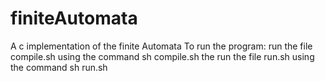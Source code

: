# finiteAutomata
A c implementation of the finite Automata
To run the program:
run the file compile.sh
using the command sh compile.sh
the run the file run.sh
using the command sh run.sh
